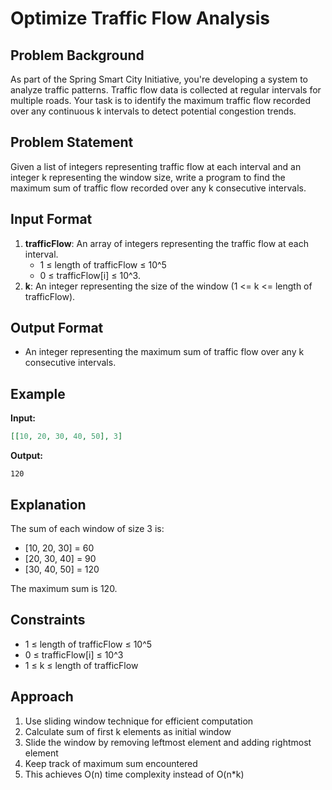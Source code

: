 # Optimize Traffic Flow Analysis

## Problem Background

As part of the Spring Smart City Initiative, you're developing a system to analyze traffic patterns. Traffic flow data is collected at regular intervals for multiple roads. Your task is to identify the maximum traffic flow recorded over any continuous k intervals to detect potential congestion trends.

## Problem Statement

Given a list of integers representing traffic flow at each interval and an integer k representing the window size, write a program to find the maximum sum of traffic flow recorded over any k consecutive intervals.

## Input Format

1. **trafficFlow**: An array of integers representing the traffic flow at each interval.
   - 1 ≤ length of trafficFlow ≤ 10^5
   - 0 ≤ trafficFlow[i] ≤ 10^3.
2. **k**: An integer representing the size of the window (1 <= k <= length of trafficFlow).

## Output Format

- An integer representing the maximum sum of traffic flow over any k consecutive intervals.

## Example

**Input:**

```json
[[10, 20, 30, 40, 50], 3]
```

**Output:**

```
120
```

## Explanation

The sum of each window of size 3 is:

- [10, 20, 30] = 60
- [20, 30, 40] = 90
- [30, 40, 50] = 120

The maximum sum is 120.

## Constraints

- 1 ≤ length of trafficFlow ≤ 10^5
- 0 ≤ trafficFlow[i] ≤ 10^3
- 1 ≤ k ≤ length of trafficFlow

## Approach

1. Use sliding window technique for efficient computation
2. Calculate sum of first k elements as initial window
3. Slide the window by removing leftmost element and adding rightmost element
4. Keep track of maximum sum encountered
5. This achieves O(n) time complexity instead of O(n\*k)
